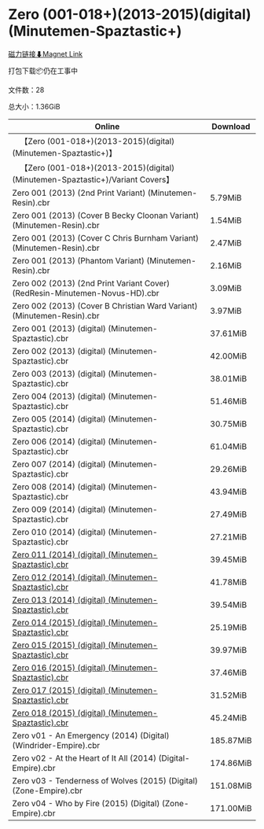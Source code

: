# Zero (001-018+)(2013-2015)(digital)(Minutemen-Spaztastic+)

[磁力链接⬇Magnet Link](magnet:?xt=urn:btih:211cda1b6be8c35beb4e9f8c5e5e3f6bb3002c45&dn=Zero%20%28001-018%2B%29%282013-2015%29%28digital%29%28Minutemen-Spaztastic%2B%29)

打包下载📦仍在工事中

文件数：28

总大小：1.36GiB

Online | Download
--- | ---
&emsp;【Zero (001-018+)(2013-2015)(digital)(Minutemen-Spaztastic+)】 | 
&emsp;【Zero (001-018+)(2013-2015)(digital)(Minutemen-Spaztastic+)/Variant Covers】 | 
Zero 001 (2013) (2nd Print Variant) (Minutemen-Resin).cbr | 5.79MiB
Zero 001 (2013) (Cover B Becky Cloonan Variant) (Minutemen-Resin).cbr | 1.54MiB
Zero 001 (2013) (Cover C Chris Burnham Variant) (Minutemen-Resin).cbr | 2.47MiB
Zero 001 (2013) (Phantom Variant) (Minutemen-Resin).cbr | 2.16MiB
Zero 002 (2013) (2nd Print Variant Cover) (RedResin-Minutemen-Novus-HD).cbr | 3.09MiB
Zero 002 (2013) (Cover B Christian Ward Variant) (Minutemen-Resin).cbr | 3.97MiB
Zero 001 (2013) (digital) (Minutemen-Spaztastic).cbr | 37.61MiB
Zero 002 (2013) (digital) (Minutemen-Spaztastic).cbr | 42.00MiB
Zero 003 (2013) (digital) (Minutemen-Spaztastic).cbr | 38.01MiB
Zero 004 (2013) (digital) (Minutemen-Spaztastic).cbr | 51.46MiB
Zero 005 (2014) (digital) (Minutemen-Spaztastic).cbr | 30.75MiB
Zero 006 (2014) (digital) (Minutemen-Spaztastic).cbr | 61.04MiB
Zero 007 (2014) (digital) (Minutemen-Spaztastic).cbr | 29.26MiB
Zero 008 (2014) (digital) (Minutemen-Spaztastic).cbr | 43.94MiB
Zero 009 (2014) (digital) (Minutemen-Spaztastic).cbr | 27.49MiB
Zero 010 (2014) (digital) (Minutemen-Spaztastic).cbr | 27.21MiB
[Zero 011 (2014) (digital) (Minutemen-Spaztastic).cbr](https://github.com/alicewish/markdown/blob/master/comic/Zero-011-2014-digital-Minutemen-Spaztastic-cbr.md) | 39.45MiB
[Zero 012 (2014) (digital) (Minutemen-Spaztastic).cbr](https://github.com/alicewish/markdown/blob/master/comic/Zero-012-2014-digital-Minutemen-Spaztastic-cbr.md) | 41.78MiB
[Zero 013 (2014) (digital) (Minutemen-Spaztastic).cbr](https://github.com/alicewish/markdown/blob/master/comic/Zero-013-2014-digital-Minutemen-Spaztastic-cbr.md) | 39.54MiB
[Zero 014 (2015) (digital) (Minutemen-Spaztastic).cbr](https://github.com/alicewish/markdown/blob/master/comic/Zero-014-2015-digital-Minutemen-Spaztastic-cbr.md) | 25.19MiB
[Zero 015 (2015) (digital) (Minutemen-Spaztastic).cbr](https://github.com/alicewish/markdown/blob/master/comic/Zero-015-2015-digital-Minutemen-Spaztastic-cbr.md) | 39.97MiB
[Zero 016 (2015) (digital) (Minutemen-Spaztastic).cbr](https://github.com/alicewish/markdown/blob/master/comic/Zero-016-2015-digital-Minutemen-Spaztastic-cbr.md) | 37.46MiB
[Zero 017 (2015) (digital) (Minutemen-Spaztastic).cbr](https://github.com/alicewish/markdown/blob/master/comic/Zero-017-2015-digital-Minutemen-Spaztastic-cbr.md) | 31.52MiB
[Zero 018 (2015) (digital) (Minutemen-Spaztastic).cbr](https://github.com/alicewish/markdown/blob/master/comic/Zero-018-2015-digital-Minutemen-Spaztastic-cbr.md) | 45.24MiB
Zero v01 - An Emergency (2014) (Digital) (Windrider-Empire).cbr | 185.87MiB
Zero v02 - At the Heart of It All (2014) (Digital-Empire).cbr | 174.86MiB
Zero v03 - Tenderness of Wolves (2015) (Digital) (Zone-Empire).cbr | 151.08MiB
Zero v04 - Who by Fire (2015) (Digital) (Zone-Empire).cbr | 171.00MiB